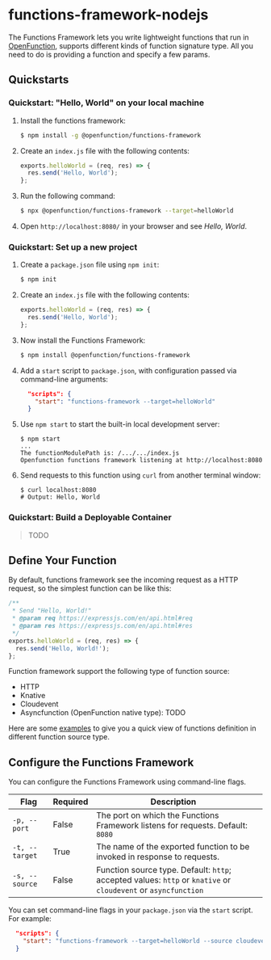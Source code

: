 # functions-framework-nodejs

The Functions Framework lets you write lightweight functions that run in [OpenFunction](https://github.com/OpenFunction/OpenFunction), supports different kinds of function signature type. All you need to do is providing a function and specify a few params.

## Quickstarts

### Quickstart: "Hello, World" on your local machine

1. Install the functions framework:

   ```bash
   $ npm install -g @openfunction/functions-framework
   ```

2. Create an `index.js` file with the following contents:

   ```js
   exports.helloWorld = (req, res) => {
     res.send('Hello, World');
   };
   ```

3. Run the following command:

   ```bash
   $ npx @openfunction/functions-framework --target=helloWorld
   ```

4. Open `http://localhost:8080/` in your browser and see *Hello, World*.

### Quickstart: Set up a new project

1. Create a `package.json` file using `npm init`:

   ```bash
   $ npm init
   ```

2. Create an `index.js` file with the following contents:

   ```js
   exports.helloWorld = (req, res) => {
     res.send('Hello, World');
   };
   ```

3. Now install the Functions Framework:

   ```bash
   $ npm install @openfunction/functions-framework
   ```

4. Add a `start` script to `package.json`, with configuration passed via command-line arguments:

   ```json
     "scripts": {
       "start": "functions-framework --target=helloWorld"
     }
   ```

5. Use `npm start` to start the built-in local development server:

   ```shell
   $ npm start
   ...
   The functionModulePath is: /.../.../index.js
   Openfunction functions framework listening at http://localhost:8080
   ```

6. Send requests to this function using `curl` from another terminal window:

   ```shell
   $ curl localhost:8080
   # Output: Hello, World
   ```

### Quickstart: Build a Deployable Container

> TODO

## Define Your Function

By default, functions framework see the incoming request as a HTTP request, so the simplest function can be like this:

```js
/**
 * Send "Hello, World!"
 * @param req https://expressjs.com/en/api.html#req
 * @param res https://expressjs.com/en/api.html#res
 */
exports.helloWorld = (req, res) => {
  res.send('Hello, World!');
};
```

Function framework support the following type of function source:

* HTTP
* Knative
* Cloudevent
* Asyncfunction (OpenFunction native type): TODO

Here are some [examples](doc/function-examples.md) to give you a quick view of functions definition in different function source type.

## Configure the Functions Framework

You can configure the Functions Framework using command-line flags.

| Flag           | Required | Description                                                  |      |
| -------------- | -------- | ------------------------------------------------------------ | ---- |
| `-p, --port`   | False    | The port on which the Functions Framework listens for requests. Default: `8080` |      |
| `-t, --target` | True     | The name of the exported function to be invoked in response to requests. |      |
| `-s, --source` | False    | Function source type. Default: `http`; accepted values: `http` or `knative` or `cloudevent` or `asyncfunction` |      |

You can set command-line flags in your `package.json` via the `start` script. For example:

```json
  "scripts": {
    "start": "functions-framework --target=helloWorld --source cloudevent"
  }
```

